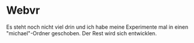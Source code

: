 # Webvr

Es steht noch nicht viel drin und ich habe meine Experimente mal in einen "michael"-Ordner geschoben. Der Rest wird sich entwicklen.
